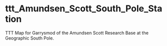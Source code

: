 ttt_Amundsen_Scott_South_Pole_Station
=====================================

TTT Map for Garrysmod of the Amundsen Scott Research Base at the Geographic South Pole.
